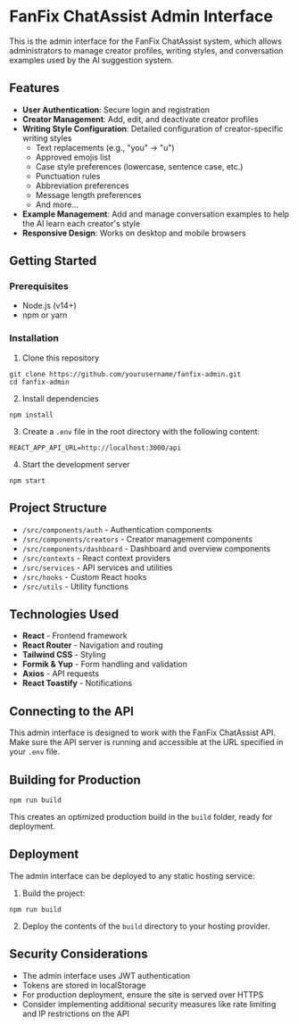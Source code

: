 # FanFix ChatAssist Admin Interface

This is the admin interface for the FanFix ChatAssist system, which allows administrators to manage creator profiles, writing styles, and conversation examples used by the AI suggestion system.

## Features

- **User Authentication**: Secure login and registration
- **Creator Management**: Add, edit, and deactivate creator profiles
- **Writing Style Configuration**: Detailed configuration of creator-specific writing styles
  - Text replacements (e.g., "you" → "u")
  - Approved emojis list
  - Case style preferences (lowercase, sentence case, etc.)
  - Punctuation rules
  - Abbreviation preferences
  - Message length preferences
  - And more...
- **Example Management**: Add and manage conversation examples to help the AI learn each creator's style
- **Responsive Design**: Works on desktop and mobile browsers

## Getting Started

### Prerequisites

- Node.js (v14+)
- npm or yarn

### Installation

1. Clone this repository
```
git clone https://github.com/yourusername/fanfix-admin.git
cd fanfix-admin
```

2. Install dependencies
```
npm install
```

3. Create a `.env` file in the root directory with the following content:
```
REACT_APP_API_URL=http://localhost:3000/api
```

4. Start the development server
```
npm start
```

## Project Structure

- `/src/components/auth` - Authentication components
- `/src/components/creators` - Creator management components
- `/src/components/dashboard` - Dashboard and overview components
- `/src/contexts` - React context providers
- `/src/services` - API services and utilities
- `/src/hooks` - Custom React hooks
- `/src/utils` - Utility functions

## Technologies Used

- **React** - Frontend framework
- **React Router** - Navigation and routing
- **Tailwind CSS** - Styling
- **Formik & Yup** - Form handling and validation
- **Axios** - API requests
- **React Toastify** - Notifications

## Connecting to the API

This admin interface is designed to work with the FanFix ChatAssist API. Make sure the API server is running and accessible at the URL specified in your `.env` file.

## Building for Production

```
npm run build
```

This creates an optimized production build in the `build` folder, ready for deployment.

## Deployment

The admin interface can be deployed to any static hosting service:

1. Build the project:
```
npm run build
```

2. Deploy the contents of the `build` directory to your hosting provider.

## Security Considerations

- The admin interface uses JWT authentication
- Tokens are stored in localStorage
- For production deployment, ensure the site is served over HTTPS
- Consider implementing additional security measures like rate limiting and IP restrictions on the API